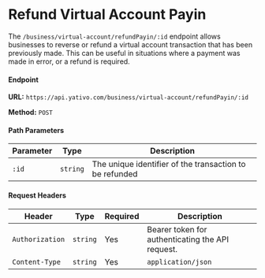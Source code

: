 # Refund Virtual Account Payin

The `/business/virtual-account/refundPayin/:id` endpoint allows businesses to reverse or refund a virtual account transaction that has been previously made. This can be useful in situations where a payment was made in error, or a refund is required.

#### Endpoint

**URL:** `https://api.yativo.com/business/virtual-account/refundPayin/:id`

**Method:** `POST`

#### Path Parameters

| Parameter | Type     | Description                                             |
| --------- | -------- | ------------------------------------------------------- |
| `:id`     | `string` | The unique identifier of the transaction to be refunded |

#### Request Headers

| Header          | Type     | Required | Description                                      |
| --------------- | -------- | -------- | ------------------------------------------------ |
| `Authorization` | `string` | Yes      | Bearer token for authenticating the API request. |
| `Content-Type`  | `string` | Yes      | `application/json`                               |
